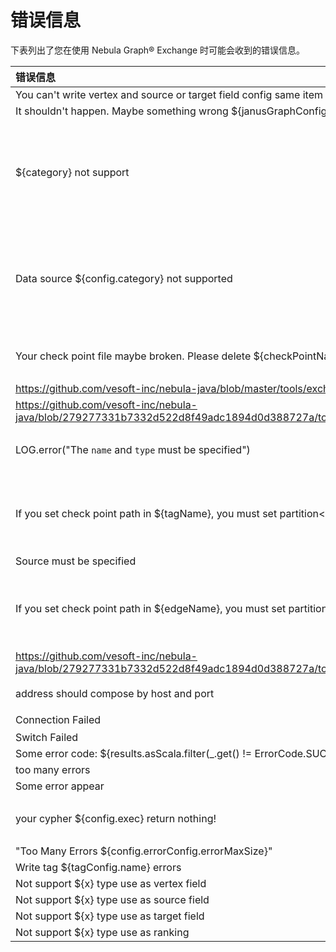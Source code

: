# 错误信息

下表列出了您在使用 Nebula Graph&reg; Exchange 时可能会收到的错误信息。

| 错误信息 | 说明 | 解决方法 |
|:---|:---|:---|
|You can't write vertex and source or target field config same item in janus graph ${name}, " + s"because it use to judge it is edge or vertex!      |  ??   |  ??    |
|  It shouldn't happen. Maybe something wrong ${janusGraphConfig}    |    |      |
| ${category} not support     |  数据源格式不支持。  |  当前 Nebula Graph Exchange 仅支持部分格式的源数据。详细信息，参考 [使用限制](../../about-exchange/ex-ug-limitations)    |
|  Data source ${config.category} not supported    | 数据源格式不支持。  |  当前 Nebula Graph Exchange 仅支持部分格式的源数据。详细信息，参考 [使用限制](../../about-exchange/ex-ug-limitations)    |
|Your check point file maybe broken. Please delete ${checkPointNamePrefix}.* file   | 用于存储断点续传导入进度信息的目录已失效。  | 在相应的源数据配置文件里设置新的目录。  |
|<https://github.com/vesoft-inc/nebula-java/blob/master/tools/exchange/src/main/scala/com/vesoft/nebula/tools/importer/Configs.scala#L81> |   |   |
|<https://github.com/vesoft-inc/nebula-java/blob/279277331b7332d522d8f49adc1894d0d388727a/tools/exchange/src/main/scala/com/vesoft/nebula/tools/importer/Configs.scala#L539>  |   |   |
|          LOG.error("The `name` and `type` must be specified") | 未设置标签或边类型的 `name` 和 `type` 参数。  |  在相应的源数据配置文件中完成配置。 |
|If you set check point path in ${tagName}, you must set partition<0 or not set!| 如果您设置了 `tags.check_point_path`，必须将 `tags.partition` 必须设置为小于 0 的数或者不设置。  | 禁用断点续传或者修改 `tags.partition` 设置。  |
|Source must be specified|  |   |
|If you set check point path in ${edgeName}, you must set partition<0 or not set!"|如果您设置了 `edges.check_point_path`，必须将 `edges.partition` 必须设置为小于 0 的数或者不设置。 | 禁用断点续传或者修改 `edges.partition` 设置。   |
|<https://github.com/vesoft-inc/nebula-java/blob/279277331b7332d522d8f49adc1894d0d388727a/tools/exchange/src/main/scala/com/vesoft/nebula/tools/importer/Configs.scala#L847>| |   |
|address should compose by host and port|服务器地址必须包括主机 IP 地址和端口号。|修改服务器地址格式。|
|Connection Failed| 连接失败。 | `【怎么排查？】`  |
|Switch Failed  |   ||
|Some error code: ${results.asScala.filter(_.get() != ErrorCode.SUCCEEDED).head} appear|    |   |
|too many errors|   |   |
|Some error appear| |   |
|your cypher ${config.exec} return nothing!|  根据您写入配置文件的 Cypher 语句，没有查询到任何数据。  | 修改 Cypher 语句。  |
|"Too Many Errors ${config.errorConfig.errorMaxSize}"|  |   |
|Write tag ${tagConfig.name} errors|    |   |
|Not support ${x} type use as vertex field|  |   |
|Not support ${x} type use as source field| |   |
|Not support ${x} type use as target field | |   |
|Not support ${x} type use as ranking   |   |   |
